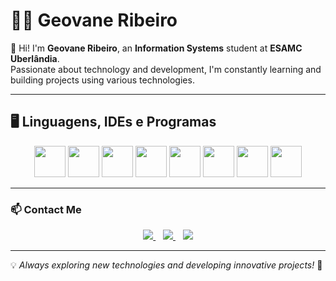 # 👨‍💻 Geovane Ribeiro  

👋 Hi! I'm **Geovane Ribeiro**, an **Information Systems** student at **ESAMC Uberlândia**.  
Passionate about technology and development, I'm constantly learning and building projects using various technologies.

---

## 🖥️ Linguagens, IDEs e Programas  

<p align="center">
  <img src="https://cdn.jsdelivr.net/gh/devicons/devicon/icons/c/c-original.svg" width="50"/>
  <img src="https://cdn.jsdelivr.net/gh/devicons/devicon/icons/python/python-original.svg" width="50"/>
  <img src="https://cdn.jsdelivr.net/gh/devicons/devicon/icons/javascript/javascript-original.svg" width="50"/>
  <img src="https://cdn.jsdelivr.net/gh/devicons/devicon/icons/html5/html5-original.svg" width="50"/>
  <img src="https://cdn.jsdelivr.net/gh/devicons/devicon/icons/css3/css3-original.svg" width="50"/>
  <img src="https://cdn.jsdelivr.net/gh/devicons/devicon/icons/bootstrap/bootstrap-original.svg" width="50"/>
  <img src="https://cdn.jsdelivr.net/gh/devicons/devicon/icons/git/git-original.svg" width="50"/>
  <img src="https://cdn.jsdelivr.net/gh/devicons/devicon/icons/github/github-original.svg" width="50"/>
</p>

---

### 📫 Contact Me  

<p align="center">
  <a href="mailto:rrosageovane@email.com">
    <img src="https://img.shields.io/badge/Gmail-D14836?style=for-the-badge&logo=gmail&logoColor=white&labelColor=D14836&color=D14836&border_radius=10"/>
  </a>
  &nbsp;&nbsp;
  <a href="https://www.linkedin.com/in/geovane-ribeiro-aab5a42b6/" target="_blank">
    <img src="https://img.shields.io/badge/LinkedIn-0077B5?style=for-the-badge&logo=linkedin&logoColor=white&labelColor=0077B5&color=0077B5&border_radius=10"/>
  </a>
  &nbsp;&nbsp;
  <a href="https://www.instagram.com/geo.rrosa/" target="_blank">
    <img src="https://img.shields.io/badge/Instagram-E4405F?style=for-the-badge&logo=instagram&logoColor=white&labelColor=E4405F&color=E4405F&border_radius=10"/>
  </a>
</p>


---

💡 *Always exploring new technologies and developing innovative projects!* 🚀  

